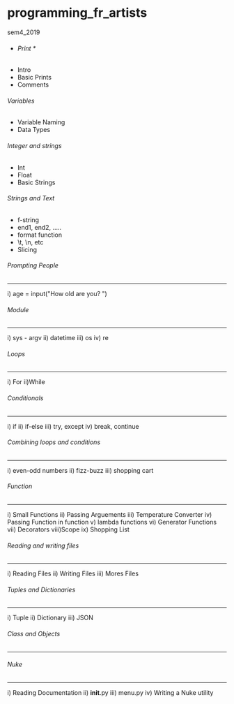 # programming_fr_artists
sem4_2019


* ###### Print *

- Intro
- Basic Prints
- Comments

###### Variables

- Variable Naming
- Data Types


###### Integer and strings
- Int
- Float
- Basic Strings



###### Strings and Text

- f-string
- end1, end2, .....
- format function
- \t, \n, etc
- Slicing


###### Prompting People
----------------
i) age = input("How old are you? ")



###### Module
------
i)   sys - argv
ii)  datetime
iii) os
iv)  re



###### Loops
-----
i) For
ii)While



###### Conditionals
------------
i)   if
ii)  if-else
iii) try, except
iv)  break, continue



###### Combining loops and conditions
------------------------------
i)   even-odd numbers
ii)  fizz-buzz
iii) shopping cart



###### Function
--------
i)   Small Functions
ii)  Passing Arguements
iii) Temperature Converter
iv)  Passing Function in function
v)   lambda functions
vi)  Generator Functions
vii) Decorators
viii)Scope
ix)  Shopping List


###### Reading and writing files
-------------------------
i)   Reading Files
ii)  Writing Files
iii) Mores Files


###### Tuples and Dictionaries
------------------------
i)   Tuple
ii)  Dictionary
iii) JSON


###### Class and Objects
-----------------


###### Nuke
----
i)    Reading Documentation
ii)   __init__.py
iii)  menu.py
iv)   Writing a Nuke utility
